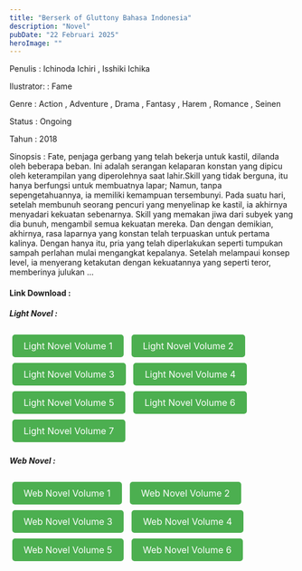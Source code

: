 ```yaml
---
title: "Berserk of Gluttony Bahasa Indonesia"
description: "Novel"
pubDate: "22 Februari 2025"
heroImage: ""
---
```


Penulis  : Ichinoda Ichiri , Isshiki Ichika

Ilustrator: : Fame

Genre : Action , Adventure , Drama , Fantasy , Harem , Romance , Seinen

Status : Ongoing

Tahun : 2018

Sinopsis : Fate, penjaga gerbang yang telah bekerja untuk kastil, dilanda oleh beberapa beban.
Ini adalah serangan kelaparan konstan yang dipicu oleh keterampilan yang diperolehnya saat lahir.Skill yang tidak berguna, itu hanya berfungsi untuk membuatnya lapar; Namun, tanpa sepengetahuannya, ia memiliki kemampuan tersembunyi.
Pada suatu hari, setelah membunuh seorang pencuri yang menyelinap ke kastil, ia akhirnya menyadari kekuatan sebenarnya.
Skill yang memakan jiwa dari subyek yang dia bunuh, mengambil semua kekuatan mereka. Dan dengan demikian, akhirnya, rasa laparnya yang konstan telah terpuaskan untuk pertama kalinya.
Dengan hanya itu, pria yang telah diperlakukan seperti tumpukan sampah perlahan mulai mengangkat kepalanya. Setelah melampaui konsep level, ia menyerang ketakutan dengan kekuatannya yang seperti teror, memberinya julukan ...

#### Link Download :
<!DOCTYPE html>
<html>
<head>
    <style>
        .button-link {
            display: inline-block;
            padding: 10px 20px;
            font-size: 16px;
            text-align: center;
            text-decoration: none;
            background-color: #4CAF50;
            color: white;
            border: none;
            border-radius: 5px;
            cursor: pointer;
            margin: 5px;
        }
    </style>
</head>
<body>
    <h5>Light Novel :</h5>
    <a href="https://gawr-index.floral.workers.dev/0:/LN%20&%20WN/LN%20&%20WN%20Jepang%20P1/Berserk%20of%20gluttony%20/V1/Novelku%20Berserk%20of%20Gluttony%20vol%2001%20(SFILE.MOBI).pdf" class="button-link">Light Novel Volume 1</a>
    <a href="https://gawr-index.floral.workers.dev/0:/LN%20&%20WN/LN%20&%20WN%20Jepang%20P1/Berserk%20of%20gluttony%20/V1/Novelku%20Berserk%20of%20Gluttony%20vol%2002%20(SFILE.MOBI).pdf" class="button-link">Light Novel Volume 2</a>
    <a href="https://gawr-index.floral.workers.dev/0:/LN%20&%20WN/LN%20&%20WN%20Jepang%20P1/Berserk%20of%20gluttony%20/V1/Novelku%20Berserk%20of%20Gluttony%20vol%2003%20(SFILE.MOBI).pdf" class="button-link">Light Novel Volume 3</a>
    <a href="https://gawr-index.floral.workers.dev/0:/LN%20&%20WN/LN%20&%20WN%20Jepang%20P1/Berserk%20of%20gluttony%20/V1/Novelku%20Berserk%20of%20Gluttony%20vol%2004%20(SFILE.MOBI).pdf" class="button-link">Light Novel Volume 4</a>
    <a href="https://gawr-index.floral.workers.dev/0:/LN%20&%20WN/LN%20&%20WN%20Jepang%20P1/Berserk%20of%20gluttony%20/V1/Novelku%20Berserk%20of%20Gluttony%20vol%2005%20(SFILE.MOBI).pdf" class="button-link">Light Novel Volume 5</a>
    <a href="https://gawr-index.floral.workers.dev/0:/LN%20&%20WN/LN%20&%20WN%20Jepang%20P1/Berserk%20of%20gluttony%20/V1/Novelku%20Berserk%20of%20Gluttony%20vol%2006%20(SFILE.MOBI).pdf" class="button-link">Light Novel Volume 6</a>
    <a href="https://gawr-index.floral.workers.dev/0:/LN%20&%20WN/LN%20&%20WN%20Jepang%20P1/Berserk%20of%20gluttony%20/V1/Novelku%20Berserk%20of%20Gluttony%20vol%2007%20(SFILE.MOBI).pdf" class="button-link">Light Novel Volume 7</a>
    <h5>Web Novel :</h5>
    <a href="https://gawr-index.floral.workers.dev/0:/LN%20&%20WN/LN%20&%20WN%20Jepang%20P1/Berserk%20of%20gluttony%20/V2%20WN/Berserk%20of%20Gluttony%20WN%20Volume%201%20-%204Scanlation%20-%20Hery%20XZ%20-%20CSNovel.Blogspot.com.pdf" class="button-link">Web Novel Volume 1</a>
    <a href="https://gawr-index.floral.workers.dev/0:/LN%20&%20WN/LN%20&%20WN%20Jepang%20P1/Berserk%20of%20gluttony%20/V2%20WN/Berserk%20of%20Gluttony%20WN%20Volume%202%20-%204Scanlation%20-%20Hery%20XZ%20-%20CSNovel.Blogspot.com.pdf" class="button-link">Web Novel Volume 2</a>
    <a href="https://gawr-index.floral.workers.dev/0:/LN%20&%20WN/LN%20&%20WN%20Jepang%20P1/Berserk%20of%20gluttony%20/V2%20WN/Berserk%20of%20Gluttony%20WN%20Volume%203%20-%204Scanlation%20-%20Hery%20XZ%20-%20CSNovel.Blogspot.com.pdf" class="button-link">Web Novel Volume 3</a>
    <a href="https://gawr-index.floral.workers.dev/0:/LN%20&%20WN/LN%20&%20WN%20Jepang%20P1/Berserk%20of%20gluttony%20/V2%20WN/Berserk%20of%20Gluttony%20WN%20Volume%204%20-%204Scanlation%20-%20Hery%20XZ%20-%20CSNovel.Blogspot.com.pdf" class="button-link">Web Novel Volume 4</a>
    <a href="https://gawr-index.floral.workers.dev/0:/LN%20&%20WN/LN%20&%20WN%20Jepang%20P1/Berserk%20of%20gluttony%20/V2%20WN/Berserk%20of%20Gluttony%20WN%20Volume%205%20-%204Scanlation%20-%20Hery%20XZ%20-%20CSNovel.Blogspot.com.pdf" class="button-link">Web Novel Volume 5</a>
    <a href="https://gawr-index.floral.workers.dev/0:/LN%20&%20WN/LN%20&%20WN%20Jepang%20P1/Berserk%20of%20gluttony%20/V2%20WN/Berserk%20of%20Gluttony%20WN%20Volume%206%20-%204Scanlation%20-%20CSNovel.Blogspot.com.pdf" class="button-link">Web Novel Volume 6</a>
</body>
</html>
